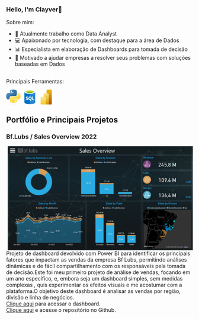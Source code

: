 ### Hello, I'm Clayver👋

Sobre mim:

- 🔭 Atualmente trabalho como Data Analyst
- 💻 Apaixonado por tecnologia, com destaque para a área de Dados
- 📊 Especialista em elaboração de Dashboards para tomada de decisão
- 🚀 Motivado a ajudar empresas a resolver seus problemas com soluções baseadas em Dados

 ## 

Principais Ferramentas:

<div style="display: inline_block">
  <img align="center" alt="Python" height="40" width="40" src="https://github.com/BruceFonseca/ferramentas/blob/main/Python-logo-notext.svg.png?raw=true">
  <img align="center" alt="SQL" height="40" width="40" src="https://github.com/BruceFonseca/ferramentas/blob/main/logo.png?raw=true">
  <img align="center" alt="Power BI" height="40" width="40" src="https://github.com/BruceFonseca/ferramentas/blob/main/1200px-New_Power_BI_Logo.svg.png?raw=true">
</div>

## Portfólio e Principais Projetos
### Bf.Lubs / Sales Overview 2022
<img align="right" width="500"  src="https://github.com/Clayversants/bf.lubsportfolio/blob/main/ImagensP/Captura%20de%20tela%202024-07-19%20110016.png?raw=true">
Projeto de dashboard devolvido com Power BI para identificar os principais fatores que impactam as vendas da empresa Bf Lubs, permitindo análises dinâmicas e de fácil compartilhamento com os responsáveis pela tomada de decisão.Este foi meu primeiro projeto de análise de vendas, focando em um ano específico, e, embora seja um dashboard simples, sem medidas complexas , quis experimentar os efeitos visuais e me acostumar com a plataforma.O objetivo deste dashboard é analisar as vendas por região, divisão e linha de negócios.
<br>
<a href="https://app.powerbi.com/view?r=eyJrIjoiMDQ4MGYwYzctYTM5Mi00OWViLWFmYjMtMzNlMjgxNzRjNDE0IiwidCI6ImI5NjJjYTc2LTIwODEtNGQyNy05NDJiLTFmZWE0MmNhN2VlYyJ9" target="_blank">Clique aqui</a> para acessar o dashboard.
<br>
<a href="https://github.com/Clayversants/bf.lubsportfolio" target="_blank">Clique aqui</a> e acesse o repositório no Github.
